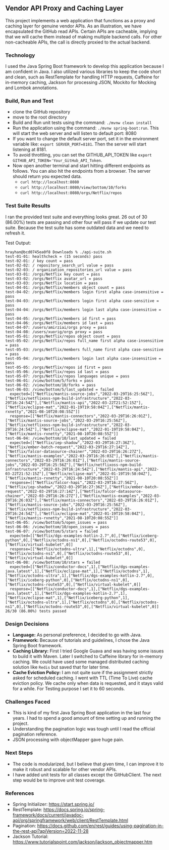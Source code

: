## Vendor API Proxy and Caching Layer
This project implements a web application that functions as a proxy and caching layer for genuine vendor APIs. 
As an illustration, we have encapsulated the GitHub read APIs. Certain APIs are cacheable, implying that we will cache 
them instead of making multiple backend calls. For other non-cacheable APIs, the call is directly proxied to 
the actual backend.

### Technology
I used the Java Spring Boot framework to develop this application because I am confident in Java. 
I also utilized various libraries to keep the code short and clean, such as RestTemplate for handling HTTP requests, 
Caffeine for in-memory caching, Jackson for processing JSON, Mockito for Mocking and Lombok annotations. 

### Build, Run and Test
- clone the GitHub repository
- move to the root directory
- Build and Run unit tests using the command: `./mvnw clean install`
- Run the application using the command: `./mvnw spring-boot:run`. This will start the web server and will listen to default port: 8080
- If you want to change the default server port, set it in the environment variable like: `export SERVER_PORT=8181`. Then the server will start listening at 8181.
- To avoid throttling, you can set the GITHUB_API_TOKEN like `export GITHUB_API_TOKEN='Your_GitHub_API_Token`.
- Now open another terminal and start hitting different endpoints as follows. You can also hit the endpoints from a browser. The server should return you expected data.
  - `curl http://localhost:8080`
  - `curl http://localhost:8080/view/bottom/10/forks`
  - `curl http://localhost:8080/orgs/Netflix/repos`

### Test Suite Results
I ran the provided test suite and everything looks great. 26 out of 30 (86.00%) tests are passing and other four will
pass if we update our test suite. Because the test suite has some outdated data and we need to refresh it.

Test Output:
```agsl
hrayhan@bcd0745ea0f8 Downloads % ./api-suite.sh
test-01-01: healthcheck = (15 seconds) pass
test-02-01: / key count = pass
test-02-02: / repository_search_url value = pass
test-02-03: / organization_repositories_url value = pass
test-03-01: /orgs/Netflix key count = pass
test-03-02: /orgs/Netflix avatar_url = pass
test-03-03: /orgs/Netflix location = pass
test-04-01: /orgs/Netflix/members object count = pass
test-04-02: /orgs/Netflix/members login first alpha case-insensitive = pass
test-04-03: /orgs/Netflix/members login first alpha case-sensitive = pass
test-04-04: /orgs/Netflix/members login last alpha case-insensitive = pass
test-04-05: /orgs/Netflix/members id first = pass
test-04-06: /orgs/Netflix/members id last = pass
test-04-07: /users/amirziai/orgs proxy = pass
test-04-08: /users/xuorig/orgs proxy = pass
test-05-01: /orgs/Netflix/repos object count = pass
test-05-02: /orgs/Netflix/repos full_name first alpha case-insensitive = pass
test-05-03: /orgs/Netflix/members full_name first alpha case-sensitive = pass
test-05-04: /orgs/Netflix/members login last alpha case-insensitive = pass
test-05-05: /orgs/Netflix/repos id first = pass
test-05-06: /orgs/Netflix/repos id last = pass
test-05-07: /orgs/Netflix/repos languages unique = pass
test-06-01: /view/bottom/5/forks = pass
test-06-02: /view/bottom/10/forks = pass
test-06-03: /view/bottom/5/last_updated = failed
  expected=[["Netflix/mantis-source-jobs","2022-03-29T16:25:56Z"],["Netflix/netflixoss-npm-build-infrastructure","2022-03-29T16:24:54Z"],["Netflix/mantis-api","2022-03-22T21:52:15Z"],["Netflix/eclipse-mat","2022-01-19T19:58:04Z"],["Netflix/mantis-rxnetty","2021-08-10T20:08:55Z"]]
  response=[["Netflix/mantis-connectors","2022-03-29T16:26:01Z"],["Netflix/mantis-source-jobs","2022-03-29T16:25:56Z"],["Netflix/netflixoss-npm-build-infrastructure","2022-03-29T16:24:54Z"],["Netflix/eclipse-mat","2022-01-19T19:58:04Z"],["Netflix/mantis-rxnetty","2021-08-10T20:08:55Z"]]
test-06-04: /view/bottom/10/last_updated = failed
  expected=[["Netflix/iep-shadow","2022-03-29T16:27:36Z"],["Netflix/ember-batch-request","2022-03-29T16:27:14Z"],["Netflix/falcor-datasource-chainer","2022-03-29T16:26:27Z"],["Netflix/mantis-examples","2022-03-29T16:26:03Z"],["Netflix/mantis-connectors","2022-03-29T16:26:01Z"],["Netflix/mantis-source-jobs","2022-03-29T16:25:56Z"],["Netflix/netflixoss-npm-build-infrastructure","2022-03-29T16:24:54Z"],["Netflix/mantis-api","2022-03-22T21:52:15Z"],["Netflix/eclipse-mat","2022-01-19T19:58:04Z"],["Netflix/mantis-rxnetty","2021-08-10T20:08:55Z"]]
  response=[["Netflix/falcor-hapi","2022-03-29T16:27:56Z"],["Netflix/iep-shadow","2022-03-29T16:27:36Z"],["Netflix/ember-batch-request","2022-03-29T16:27:14Z"],["Netflix/falcor-datasource-chainer","2022-03-29T16:26:27Z"],["Netflix/mantis-examples","2022-03-29T16:26:03Z"],["Netflix/mantis-connectors","2022-03-29T16:26:01Z"],["Netflix/mantis-source-jobs","2022-03-29T16:25:56Z"],["Netflix/netflixoss-npm-build-infrastructure","2022-03-29T16:24:54Z"],["Netflix/eclipse-mat","2022-01-19T19:58:04Z"],["Netflix/mantis-rxnetty","2021-08-10T20:08:55Z"]]
test-06-05: /view/bottom/5/open_issues = pass
test-06-06: /view/bottom/10/open_issues = pass
test-06-07: /view/bottom/5/stars = failed
  expected=[["Netflix/dgs-examples-kotlin-2.7",0],["Netflix/iceberg-python",0],["Netflix/octodns-ns1",0],["Netflix/octodns-route53",0],["Netflix/virtual-kubelet",0]]
  response=[["Netflix/octodns-ultra",1],["Netflix/octodns",0],["Netflix/octodns-ns1",0],["Netflix/octodns-route53",0],["Netflix/virtual-kubelet",0]]
test-06-08: /view/bottom/10/stars = failed
  expected=[["Netflix/conductor-docs",1],["Netflix/dgs-examples-java.latest",1],["Netflix/eclipse-mat",1],["Netflix/octodns",1],["Netflix/octodns-ultra",1],["Netflix/dgs-examples-kotlin-2.7",0],["Netflix/iceberg-python",0],["Netflix/octodns-ns1",0],["Netflix/octodns-route53",0],["Netflix/virtual-kubelet",0]]
  response=[["Netflix/conductor-docs",1],["Netflix/dgs-examples-java.latest",1],["Netflix/dgs-examples-kotlin-2.7",1],["Netflix/eclipse-mat",1],["Netflix/iceberg-python",1],["Netflix/octodns-ultra",1],["Netflix/octodns",0],["Netflix/octodns-ns1",0],["Netflix/octodns-route53",0],["Netflix/virtual-kubelet",0]]
26/30 (86.00%) tests passed
```

### Design Decisions
- **Language:** As personal preference, I decided to go with Java.
- **Framework:** Because of tutorials and guidelines, I chose the Java Spring Boot framework.
- **Caching Library:** First I tried Google Guava and was having some issues to build it with Maven. Later I switched to Caffeine library for in-memory caching. We could have used some managed distributed caching solution like `Redis` but saved that for later time.
- **Cache Eviction Policy:** I am not quite sure if the assignment strictly asked for scheduled caching. I went with TTL (Time To Live) cache eviction policy. We cache only when data is requested, and it stays valid for a while. For Testing purpose I set it to 60 seconds.

### Challenges Faced
- This is kind of my first Java Spring Boot application in the last four years. I had to spend a good amount of time setting up and running the project.
- Understanding the pagination logic was tough until I read the official pagination reference.
- JSON processing with objectMapper gave huge pain.


### Next Steps
- The code is modularized, but I believe that given time, I can improve it to make it robust and scalable for other vendor APIs.
- I have added unit tests for all classes except the GitHubClient. The next step would be to improve unit test coverage. 


### References
- Spring Initializer: https://start.spring.io/
- RestTemplate: https://docs.spring.io/spring-framework/docs/current/javadoc-api/org/springframework/web/client/RestTemplate.html
- Pagination: https://docs.github.com/en/rest/guides/using-pagination-in-the-rest-api?apiVersion=2022-11-28
- Jackson Tutorial: https://www.tutorialspoint.com/jackson/jackson_objectmapper.htm
